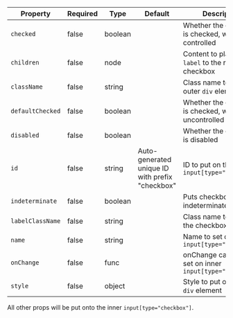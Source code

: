 Property         | Required | Type    | Default | Description
-----------------|----------|---------|---------|------------
`checked`        | false    | boolean |         | Whether the checkbox is checked, when controlled
`children`       | false    | node    |         | Content to place within `label` to the right of the checkbox
`className`      | false    | string  |         | Class name to put on outer `div` element
`defaultChecked` | false    | boolean |         | Whether the checkbox is checked, when uncontrolled
`disabled`       | false    | boolean |         | Whether the checkbox is disabled
`id`             | false    | string  | Auto-generated unique ID with prefix "checkbox" | ID to put on the inner `input[type="checkbox"]`
`indeterminate`  | false    | boolean |         | Puts checkbox into an indeterminate state
`labelClassName` | false    | string  |         | Class name to put on the checkbox label
`name`           | false    | string  |         | Name to set on inner `input[type="checkbox"]`
`onChange`       | false    | func    |         | onChange callback to set on inner `input[type="checkbox"]`
`style`          | false    | object  |         | Style to put on outer `div` element

All other props will be put onto the inner `input[type="checkbox"]`.